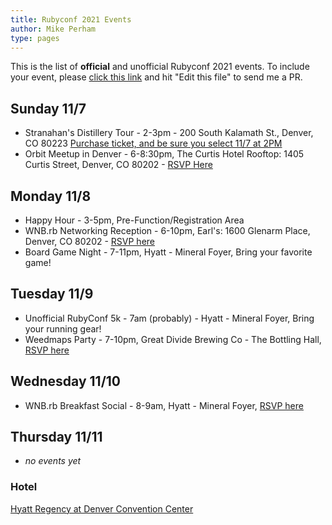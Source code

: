 ```yaml
---
title: Rubyconf 2021 Events
author: Mike Perham
type: pages
---
```


This is the list of **official** and unofficial Rubyconf 2021 events.
To include your event, please [click this link](https://github.com/mperham/blog/blob/master/content/events/index.md) and hit "Edit this file" to send me a PR.

## Sunday 11/7

* Stranahan's Distillery Tour - 2-3pm - 200 South Kalamath St., Denver, CO 80223 [Purchase ticket, and be sure you select 11/7 at 2PM](https://www.stranahans.com/book-online/#id=13206)
* Orbit Meetup in Denver - 6-8:30pm, The Curtis Hotel Rooftop: 1405 Curtis Street, Denver, CO 80202 - [RSVP Here](https://lu.ma/orbit-denver)

## Monday 11/8

* Happy Hour - 3-5pm, Pre-Function/Registration Area
* WNB.rb Networking Reception - 6-10pm, Earl's: 1600 Glenarm Place, Denver, CO 80202 - [RSVP here](https://ti.to/rubyconf/rubyconf-2021)
* Board Game Night - 7-11pm, Hyatt - Mineral Foyer, Bring your favorite game!

## Tuesday 11/9

* Unofficial RubyConf 5k - 7am (probably) - Hyatt - Mineral Foyer, Bring your running gear!
* Weedmaps Party - 7-10pm, Great Divide Brewing Co - The Bottling Hall, [RSVP here](https://ti.to/rubyconf/rubyconf-2021)

## Wednesday 11/10

* WNB.rb Breakfast Social - 8-9am, Hyatt - Mineral Foyer, [RSVP here](https://ti.to/rubyconf/rubyconf-2021)

## Thursday 11/11

* *no events yet*


### Hotel

[Hyatt Regency at Denver Convention Center](https://goo.gl/maps/1WroJ63VsNQyHyHm6)
